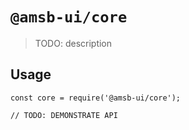 # `@amsb-ui/core`

> TODO: description

## Usage

```
const core = require('@amsb-ui/core');

// TODO: DEMONSTRATE API
```
